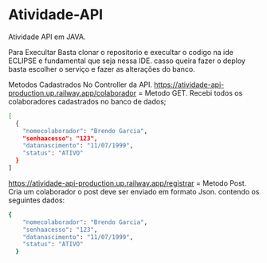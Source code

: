 # Atividade-API
Atividade API em JAVA. 


Para Execultar Basta clonar o repositorio e execultar o codigo na ide ECLIPSE e fundamental que seja nessa IDE. casso queira fazer o deploy basta escolher o serviço e fazer as alterações do banco.

Metodos Cadastrados No Controller da API.
https://atividade-api-production.up.railway.app/colaborador = Metodo GET. Recebi todos os colaboradores cadastrados no banco de dados;

```bash
[
  {
    "nomecolaborador": "Brendo Garcia",
    "senhaacesso": "123",
    "datanascimento": "11/07/1999",
    "status": "ATIVO"
  }
]
```

https://atividade-api-production.up.railway.app/registrar = Metodo Post. Cria um colaborador o post deve ser enviado em formato Json. contendo os seguintes dados:

```bash
{
    "nomecolaborador": "Brendo Garcia",
    "senhaacesso": "123",
    "datanascimento": "11/07/1999",
    "status": "ATIVO"
  }
```
